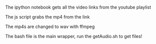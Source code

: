 The ipython notebook gets all the video links from the youtube playlist

The js script grabs the mp4 from the link

The mp4s are changed to wav with ffmpeg

The bash file is the main wrapper, run the getAudio.sh to get files!
